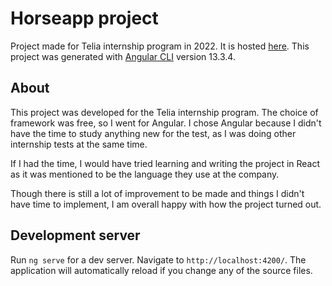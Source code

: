 # Horseapp project

Project made for Telia internship program in 2022.
It is hosted [here](https://horseapp-64755.web.app/).
This project was generated with [Angular CLI](https://github.com/angular/angular-cli) version 13.3.4.


## About

This project was developed for the Telia internship program. The choice of framework was free, so I went for Angular.
I chose Angular because I didn't have the time to study anything new for the test, as I was doing other internship tests at the same time.

If I had the time, I would have tried learning and writing the project in React as it was mentioned to be the language they use at the company.

Though there is still a lot of improvement to be made and things I didn't have time to implement, I am overall happy with how the project turned out.

## Development server

Run `ng serve` for a dev server. Navigate to `http://localhost:4200/`. The application will automatically reload if you change any of the source files.
